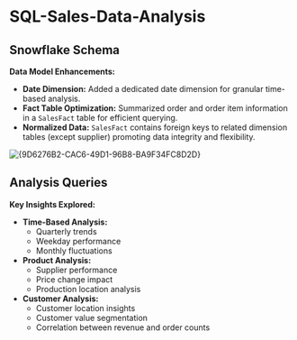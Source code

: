# SQL-Sales-Data-Analysis

## Snowflake Schema

**Data Model Enhancements:**

* **Date Dimension:** Added a dedicated date dimension for granular time-based analysis.
* **Fact Table Optimization:** Summarized order and order item information in a `SalesFact` table for efficient querying.
* **Normalized Data:** `SalesFact` contains foreign keys to related dimension tables (except supplier) promoting data integrity and flexibility.
  
![{9D6276B2-CAC6-49D1-96B8-BA9F34FC8D2D}](https://github.com/user-attachments/assets/7bbd590b-cff3-453a-b26c-2c31ddad5821)

## Analysis Queries

**Key Insights Explored:**

* **Time-Based Analysis:**
  * Quarterly trends
  * Weekday performance
  * Monthly fluctuations
* **Product Analysis:**
  * Supplier performance
  * Price change impact
  * Production location analysis
* **Customer Analysis:**
  * Customer location insights
  * Customer value segmentation
  * Correlation between revenue and order counts


